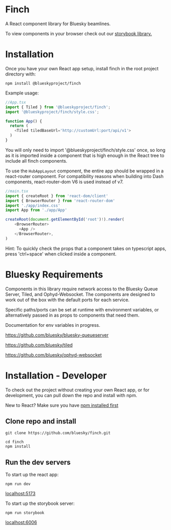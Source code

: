 # Finch
A React component library for Bluesky beamlines. 

To view components in your browser check out our [storybook library.](https://blueskyproject.io/finch)


#  Installation
Once you have your own React app setup, install finch in the root project directory with:
```
npm install @blueskyproject/finch
```

Example usage:
```js
//App.tsx
import { Tiled } from '@blueskyproject/finch';
import '@blueskyproject/finch/style.css';

function App() {
  return (
    <Tiled tiledBaseUrl='http://customUrl:port/api/v1'>
  )
}
```

You will only need to import '@blueskyproject/finch/style.css' once, so long as it is imported inside a component that is high enough in the React tree to include all finch components.

To use the `HubAppLayout` component, the entire app should be wrapped in a react-router component. For compatibility reasons when building into Dash components, react-router-dom V6 is used instead of v7.

```js
//main.tsx
import { createRoot } from 'react-dom/client'
import { BrowserRouter } from 'react-router-dom'
import './app/index.css'
import App from './app/App'

createRoot(document.getElementById('root')!).render(
    <BrowserRouter>
      <App />
    </BrowserRouter>,
)

```

Hint: To quickly check the props that a component takes on typescript apps, press 'ctrl+space' when clicked inside a component.

# Bluesky Requirements
Components in this library require network access to the Bluesky Queue Server, Tiled, and Ophyd-Websocket. The components are designed to work out of the box with the default ports for each service. 

Specific paths/ports can be set at runtime with environment variables, or alternatively passed in as props to components that need them. 

Documentation for env variables in progress.

https://github.com/bluesky/bluesky-queueserver

https://github.com/bluesky/tiled

https://github.com/bluesky/ophyd-websocket


# Installation - Developer
To check out the project without creating your own React app, or for development, you can pull down the repo and install with npm.

New to React? Make sure you have [npm installed first](https://docs.npmjs.com/downloading-and-installing-node-js-and-npm)

## Clone repo and install

```
git clone https://github.com/bluesky/finch.git
```

```
cd finch
npm install
```

## Run the dev servers
To start up the react app:
```
npm run dev
```

[localhost:5173](http://localhost:5173)

To start up the storybook server:
```
npm run storybook
```
[localhost:6006](http://localhost:6006)




